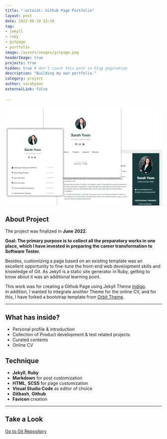 ```yaml
---
title: ":octocat: Github Page Portfolio"
layout: post
date: 2022-06-19 22:10
tag: 
- jekyll
- ruby
- gitpage
- portfolio
image: /assets/images/gitpage.png
headerImage: true
projects: true
hidden: true # don't count this post in blog pagination
description: "Building my own portfolio."
category: project
author: sarahyoon
externalLink: false

---
```

<img src="/assets/images/jekyllpage.png" width="600">

## About Project

The project was finalized in **June 2022**.

**Goal: The primary purpose is to collect all the preparatory works in one place, which I have invested in preparing the career transformation to Software Tester.**

Besides, customizing a page based on an existing template was an excellent opportunity to fine-tune the front-end web development skills and knowledge of Git. As Jekyll is a static site generator in Ruby, getting to know about it was an additional learning point.

This work was for creating a Github Page using Jekyll Theme [Indigo](https://github.com/sergiokopplin/indigo).
<br>In addition, I wanted to integrate another Theme for the online CV, and for this, I have forked a bootstrap template from [Orbit Theme](https://github.com/xriley/Orbit-Theme).

---

## What has inside?

- Personal profile & introduction
- Collection of Product development & test related projects
- Curated contents 
- Online CV



## Technique

- **Jekyll**, **Ruby**
- **Markdown** for post customization 
- **HTML**, **SCSS** for page customization
- **Visual Studio Code** as editor of choice
- **Gitbash**, **Github**
- **Favicon** creation 


---

## Take a Look

[Go to Git Repository](https://github.com/morgenstern89/morgenstern89.github.io.git) 

